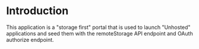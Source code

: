 # Introduction

This application is a "storage first" portal that is used to launch "Unhosted" 
applications and seed them with the remoteStorage API endpoint and OAuth
authorize endpoint.
